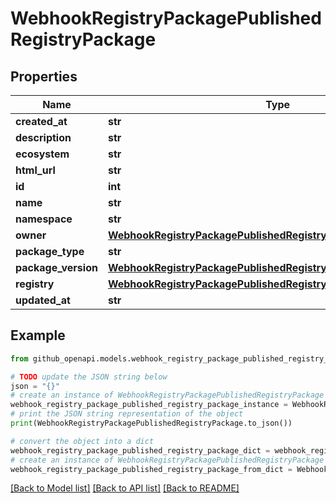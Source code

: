 # WebhookRegistryPackagePublishedRegistryPackage


## Properties

Name | Type | Description | Notes
------------ | ------------- | ------------- | -------------
**created_at** | **str** |  | 
**description** | **str** |  | 
**ecosystem** | **str** |  | 
**html_url** | **str** |  | 
**id** | **int** |  | 
**name** | **str** |  | 
**namespace** | **str** |  | 
**owner** | [**WebhookRegistryPackagePublishedRegistryPackageOwner**](WebhookRegistryPackagePublishedRegistryPackageOwner.md) |  | 
**package_type** | **str** |  | 
**package_version** | [**WebhookRegistryPackagePublishedRegistryPackagePackageVersion**](WebhookRegistryPackagePublishedRegistryPackagePackageVersion.md) |  | 
**registry** | [**WebhookRegistryPackagePublishedRegistryPackageRegistry**](WebhookRegistryPackagePublishedRegistryPackageRegistry.md) |  | 
**updated_at** | **str** |  | 

## Example

```python
from github_openapi.models.webhook_registry_package_published_registry_package import WebhookRegistryPackagePublishedRegistryPackage

# TODO update the JSON string below
json = "{}"
# create an instance of WebhookRegistryPackagePublishedRegistryPackage from a JSON string
webhook_registry_package_published_registry_package_instance = WebhookRegistryPackagePublishedRegistryPackage.from_json(json)
# print the JSON string representation of the object
print(WebhookRegistryPackagePublishedRegistryPackage.to_json())

# convert the object into a dict
webhook_registry_package_published_registry_package_dict = webhook_registry_package_published_registry_package_instance.to_dict()
# create an instance of WebhookRegistryPackagePublishedRegistryPackage from a dict
webhook_registry_package_published_registry_package_from_dict = WebhookRegistryPackagePublishedRegistryPackage.from_dict(webhook_registry_package_published_registry_package_dict)
```
[[Back to Model list]](../README.md#documentation-for-models) [[Back to API list]](../README.md#documentation-for-api-endpoints) [[Back to README]](../README.md)


